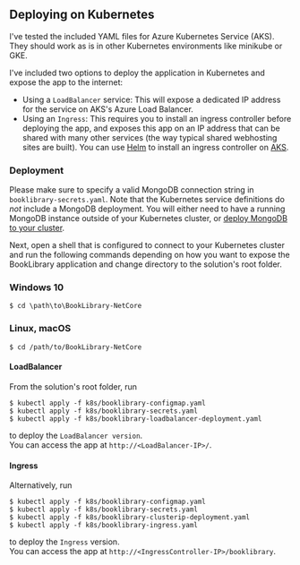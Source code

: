 ## Deploying on Kubernetes
I've tested the included YAML files for Azure Kubernetes Service (AKS). They should work as is in other Kubernetes environments like minikube or GKE. 

I've included two options to deploy the application in Kubernetes and expose the app to the internet:
- Using a `LoadBalancer` service: This will expose a dedicated IP address for the service on AKS's Azure Load Balancer. 
- Using an `Ingress`: This requires you to install an ingress controller before deploying the app, and exposes this app on an IP address that can be shared with many other services (the way typical shared webhosting sites are built). You can use [Helm](https://helm.sh/) to install an ingress controller on [AKS](https://docs.microsoft.com/en-us/azure/aks/kubernetes-helm).

### Deployment
Please make sure to specify a valid MongoDB connection string in `booklibrary-secrets.yaml`. Note that the Kubernetes service definitions do _not_ include a MongoDB deployment. You will either need to have a running MongoDB instance outside of your Kubernetes cluster, or [deploy MongoDB to your cluster](https://www.mongodb.com/blog/post/introducing-mongodb-enterprise-operator-for-kubernetes-openshift). 

Next, open a shell that is configured to connect to your Kubernetes cluster and run the following commands depending on how you want to expose the BookLibrary application and change directory to the solution's root folder.

### Windows 10 
```
$ cd \path\to\BookLibrary-NetCore
```

### Linux, macOS
```
$ cd /path/to/BookLibrary-NetCore
``` 

#### LoadBalancer
From the solution's root folder, run
```
$ kubectl apply -f k8s/booklibrary-configmap.yaml
$ kubectl apply -f k8s/booklibrary-secrets.yaml
$ kubectl apply -f k8s/booklibrary-loadbalancer-deployment.yaml
```

to deploy the `LoadBalancer version`.<br />
You can access the app at `http://<LoadBalancer-IP>/`.

#### Ingress
Alternatively, run
```
$ kubectl apply -f k8s/booklibrary-configmap.yaml
$ kubectl apply -f k8s/booklibrary-secrets.yaml
$ kubectl apply -f k8s/booklibrary-clusterip-deployment.yaml 
$ kubectl apply -f k8s/booklibrary-ingress.yaml 
```

to deploy the `Ingress` version. <br>
You can access the app at `http://<IngressController-IP>/booklibrary`.
